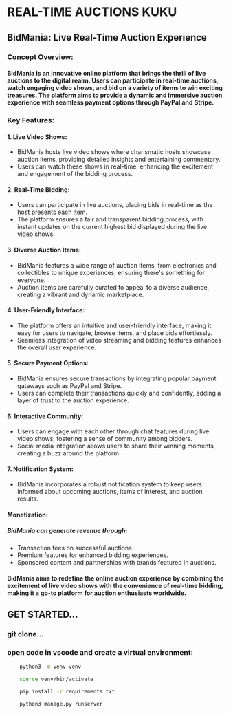 # REAL-TIME AUCTIONS KUKU

## BidMania: Live Real-Time Auction Experience
### Concept Overview:
#### BidMania is an innovative online platform that brings the thrill of live auctions to the digital realm. Users can participate in real-time auctions, watch engaging video shows, and bid on a variety of items to win exciting treasures. The platform aims to provide a dynamic and immersive auction experience with seamless payment options through PayPal and Stripe.

### Key Features:

#### 1. Live Video Shows:
- BidMania hosts live video shows where charismatic hosts showcase auction items, providing detailed insights and   entertaining commentary.
- Users can watch these shows in real-time, enhancing the excitement and engagement of the bidding process.

#### 2. Real-Time Bidding:

- Users can participate in live auctions, placing bids in real-time as the host presents each item.
- The platform ensures a fair and transparent bidding process, with instant updates on the current highest bid displayed during the live video shows.

#### 3. Diverse Auction Items:

- BidMania features a wide range of auction items, from electronics and collectibles to unique experiences, ensuring there's something for everyone.
- Auction items are carefully curated to appeal to a diverse audience, creating a vibrant and dynamic marketplace.

#### 4. User-Friendly Interface:

- The platform offers an intuitive and user-friendly interface, making it easy for users to navigate, browse items, and place bids effortlessly.
- Seamless integration of video streaming and bidding features enhances the overall user experience.

#### 5. Secure Payment Options:

- BidMania ensures secure transactions by integrating popular payment gateways such as PayPal and Stripe.
- Users can complete their transactions quickly and confidently, adding a layer of trust to the auction experience.

#### 6. Interactive Community:

- Users can engage with each other through chat features during live video shows, fostering a sense of community among bidders.
- Social media integration allows users to share their winning moments, creating a buzz around the platform.

#### 7. Notification System:

- BidMania incorporates a robust notification system to keep users informed about upcoming auctions, items of interest, and auction results.

#### Monetization:
##### BidMania can generate revenue through:

- Transaction fees on successful auctions.
- Premium features for enhanced bidding experiences.
- Sponsored content and partnerships with brands featured in auctions.

#### BidMania aims to redefine the online auction experience by combining the excitement of live video shows with the convenience of real-time bidding, making it a go-to platform for auction enthusiasts worldwide.

## GET STARTED...

### git clone...
### open code in vscode and create a virtual environment:
```bash
    python3 -m venv venv

```
```bash
    source venv/bin/activate

```
```bash
    pip install -r requirements.txt

```
```bash
    python3 manage.py runserver

```